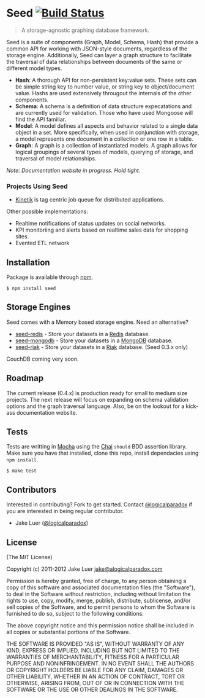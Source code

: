 # Seed [![Build Status](https://secure.travis-ci.org/qualiancy/seed.png)](http://travis-ci.org/qualiancy/seed)

> A storage-agnostic graphing database framework.

Seed is a suite of components (Graph, Model, Schema, Hash) that provide a common API for working with JSON-style 
documents, regardless of the storage engine. Additionally, Seed can layer a graph structure to facilitate the 
traversal of data relationships between documents of the same or different model types.

- **Hash**: A thorough API for non-persistent key:value sets. These sets can be simple string key to number value, or 
string key to object/document value. Hashs are used extensively througout the internals of the other components.
- **Schema**: A schema is a definition of data structure expecatations and are currently used for validation. Those
who have used Mongoose will find the API familiar.
- **Model**: A model defines all aspects and behavior related to a single data object in a set. More specifically, 
when used in conjunction with storage, a model represents one document in a collection or one row in a table. 
- **Graph**: A graph is a collection of instantiated models. A graph allows for logical groupings of several 
types of models, querying of storage, and traversal of model relationships. 

_Note: Documentation website in progress. Hold tight._

### Projects Using Seed

- [Kinetik](http://kinetik.qualiancy.com) is tag centric job queue for distributed applications.

Other possible implementations:

- Realtime notifications of status updates on social networks.
- KPI monitoriing and alerts based on realtime sales data for shopping sites.
- Evented ETL network

## Installation

Package is available through [npm](http://npmjs.org).

    $ npm install seed

## Storage Engines

Seed comes with a Memory based storage engine. Need an alternative?

- [seed-redis](http://github.com/qualiancy/seed-redis) - Store your datasets in a 
[Redis](http://redis.io) database.
- [seed-mongodb](https://github.com/qualiancy/seed-mongodb) - Store your datasets 
in a [MongoDB](http://www.mongodb.org/) database.
- [seed-riak](https://github.com/qualiancy/seed-riak) - Store your datasets in
a [Riak](http://wiki.basho.com/Riak.html) database. (Seed 0.3.x only)

CouchDB coming very soon.

## Roadmap

The current release (0.4.x) is production ready for small to medium size projects. The next release will
focus on expanding on schema validation options and the graph traversal language. Also, be on the 
lookout for a kick-ass documentation website.

## Tests

Tests are writting in [Mocha](http://github.com/visionmedia/mocha) using the [Chai](http://chaijs.com)
`should` BDD assertion library. Make sure you have that installed, clone this repo, install dependacies 
using `npm install`.

    $ make test

## Contributors

Interested in contributing? Fork to get started. Contact [@logicalparadox](http://github.com/logicalparadox) 
if you are interested in being regular contributor.

* Jake Luer ([@logicalparadox](http://github.com/logicalparadox))

## License

(The MIT License)

Copyright (c) 2011-2012 Jake Luer <jake@alogicalparadox.com>

Permission is hereby granted, free of charge, to any person obtaining a copy
of this software and associated documentation files (the "Software"), to deal
in the Software without restriction, including without limitation the rights
to use, copy, modify, merge, publish, distribute, sublicense, and/or sell
copies of the Software, and to permit persons to whom the Software is
furnished to do so, subject to the following conditions:

The above copyright notice and this permission notice shall be included in
all copies or substantial portions of the Software.

THE SOFTWARE IS PROVIDED "AS IS", WITHOUT WARRANTY OF ANY KIND, EXPRESS OR
IMPLIED, INCLUDING BUT NOT LIMITED TO THE WARRANTIES OF MERCHANTABILITY,
FITNESS FOR A PARTICULAR PURPOSE AND NONINFRINGEMENT. IN NO EVENT SHALL THE
AUTHORS OR COPYRIGHT HOLDERS BE LIABLE FOR ANY CLAIM, DAMAGES OR OTHER
LIABILITY, WHETHER IN AN ACTION OF CONTRACT, TORT OR OTHERWISE, ARISING FROM,
OUT OF OR IN CONNECTION WITH THE SOFTWARE OR THE USE OR OTHER DEALINGS IN
THE SOFTWARE.
